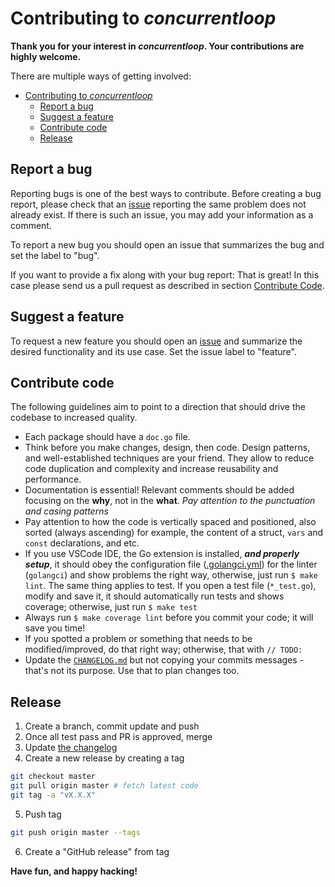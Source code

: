 # Contributing to _concurrentloop_

**Thank you for your interest in _concurrentloop_. Your contributions are highly welcome.**

There are multiple ways of getting involved:

- [Contributing to _concurrentloop_](#contributing-to-concurrentloop)
  - [Report a bug](#report-a-bug)
  - [Suggest a feature](#suggest-a-feature)
  - [Contribute code](#contribute-code)
  - [Release](#release)

## Report a bug

Reporting bugs is one of the best ways to contribute. Before creating a bug report, please check that an [issue](/issues) reporting the same problem does not already exist. If there is such an issue, you may add your information as a comment.

To report a new bug you should open an issue that summarizes the bug and set the label to "bug".

If you want to provide a fix along with your bug report: That is great! In this case please send us a pull request as described in section [Contribute Code](#contribute-code).

## Suggest a feature

To request a new feature you should open an [issue](../../issues/new) and summarize the desired functionality and its use case. Set the issue label to "feature".

## Contribute code

The following guidelines aim to point to a direction that should drive the codebase to increased quality.

- Each package should have a `doc.go` file.
- Think before you make changes, design, then code. Design patterns, and well-established techniques are your friend. They allow to reduce code duplication and complexity and increase reusability and performance.
- Documentation is essential! Relevant comments should be added focusing on the **why**, not in the **what**. _Pay attention to the punctuation and casing patterns_
- Pay attention to how the code is vertically spaced and positioned, also sorted (always ascending) for example, the content of a struct, `vars` and `const` declarations, and etc.
- If you use VSCode IDE, the Go extension is installed, **_and properly setup_**, it should obey the configuration file ([.golangci.yml](.golangci.yml)) for the linter (`golangci`) and show problems the right way, otherwise, just run `$ make lint`. The same thing applies to test. If you open a test file (`*_test.go`), modify and save it, it should automatically run tests and shows coverage; otherwise, just run `$ make test`
- Always run `$ make coverage lint` before you commit your code; it will save you time!
- If you spotted a problem or something that needs to be modified/improved, do that right way; otherwise, that with `// TODO:`
- Update the [`CHANGELOG.md`](CHANGELOG.md) but not copying your commits messages - that's not its purpose. Use that to plan changes too.

## Release

1. Create a branch, commit update and push
2. Once all test pass and PR is approved, merge
3. Update [the changelog](CHANGELOG)
4. Create a new release by creating a tag

```sh
git checkout master
git pull origin master # fetch latest code
git tag -a "vX.X.X"
```

5. Push tag

```sh
git push origin master --tags
```

6. Create a "GitHub release" from tag

**Have fun, and happy hacking!**
